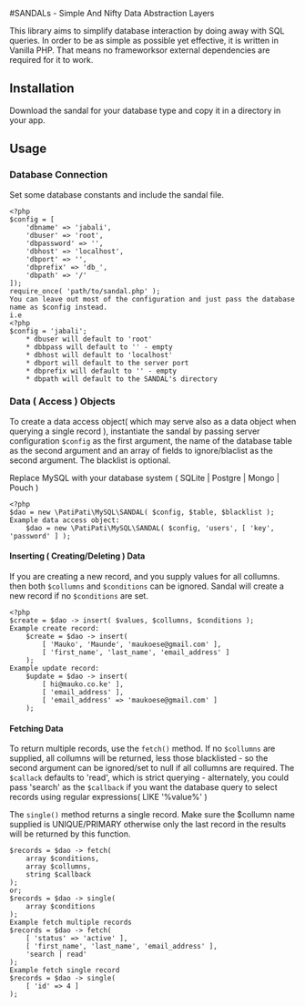 
#SANDALs - Simple And Nifty Data Abstraction Layers

This library aims to simplify database interaction by doing away with SQL queries. In order to be as simple as possible yet effective, it is written in Vanilla PHP. That means no frameworksor external dependencies are required for it to work.

## Installation

Download the sandal for your database type and copy it in a directory in your app.

## Usage
### Database Connection
Set some database constants and include the sandal file.

	<?php
	$config = [
		'dbname' => 'jabali',
		'dbuser' => 'root',
		'dbpassword' => '',
		'dbhost' => 'localhost',
		'dbport' => '',
		'dbprefix' => 'db_',
		'dbpath' => '/'
	]);
	require_once( 'path/to/sandal.php' );
	You can leave out most of the configuration and just pass the database name as $config instead.
	i.e 
	<?php
	$config = 'jabali';
		* dbuser will default to 'root'
		* dbbpass will default to '' - empty
		* dbhost will default to 'localhost'
		* dbport will default to the server port
		* dbprefix will default to '' - empty
		* dbpath will default to the SANDAL's directory

### Data ( Access ) Objects
To create a data access object( which may serve also as a data object when querying a single record ), instantiate the sandal by passing server configuration `$config` as the first argument, the name of the database table as the second argument and an array of fields to ignore/blaclist as the second argument. The blacklist is optional.

Replace MySQL with your database system ( SQLite | Postgre | Mongo | Pouch )

	<?php
	$dao = new \PatiPati\MySQL\SANDAL( $config, $table, $blacklist );
	Example data access object: 
		$dao = new \PatiPati\MySQL\SANDAL( $config, 'users', [ 'key', 'password' ] );

#### Inserting ( Creating/Deleting ) Data
If you are creating a new record, and you supply values for all collumns. then both `$collumns` and `$conditions` can be ignored. Sandal will create a new record if no `$conditions` are set.

	<?php
	$create = $dao -> insert( $values, $collumns, $conditions );
	Example create record: 
		$create = $dao -> insert( 
			[ 'Mauko', 'Maunde', 'maukoese@gmail.com' ], 
			[ 'first_name', 'last_name', 'email_address' ] 
		);
	Example update record: 
		$update = $dao -> insert(
			[ hi@mauko.co.ke' ],
			[ 'email_address' ],
			[ 'email_address' => 'maukoese@gmail.com' ]
		);

#### Fetching Data
To return multiple records, use the `fetch()` method. If no `$collumns` are supplied, all collumns will be returned, less those blacklisted - so the second argument can be ignored/set to null if all collumns are required. The `$callack` defaults to 'read', which is strict querying - alternately, you could pass 'search' as the `$callback` if you want the database query to select records using regular expressions( LIKE '%value%' ) 

The `single()` method returns a single record. Make sure the $collumn name supplied is UNIQUE/PRIMARY otherwise only the last record in the results will be returned by this function. 

	$records = $dao -> fetch( 
		array $conditions,
		array $collumns,  
		string $callback 
	);
	or;
	$records = $dao -> single( 
		array $conditions
	);
	Example fetch multiple records
	$records = $dao -> fetch(
		[ 'status' => 'active' ],
		[ 'first_name', 'last_name', 'email_address' ],
		'search | read' 
	);
	Example fetch single record
	$records = $dao -> single( 
		[ 'id' => 4 ]
	);
